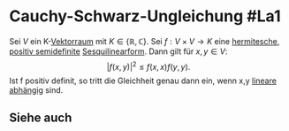 # Cauchy-Schwarz-Ungleichung #La1 
Sei $V$ ein K-[Vektorraum](Vektorraum.md) mit $K\in \{\mathbb{R},\mathbb{C}\}$. Sei $f:V\times V\to K$ eine [hermitesche](Bilinearformen%20und%20Eigenschaften.md#Hermitesch), [positiv semidefinite](Bilinearformen%20und%20Eigenschaften.md#Positiv%20(semi)-definit) [Sesquilinearform](Bilinearformen%20und%20Eigenschaften.md#Sesquilinearität). Dann gilt für $x,y\in V$: $$|f(x,y)|^2\leq f(x,x)f(y,y).$$
Ist f positiv definit, so tritt die Gleichheit genau dann ein, wenn x,y [lineare abhängig](Lineare%20Unabh%C3%A4ngigkeit.md) sind.
## Siehe auch